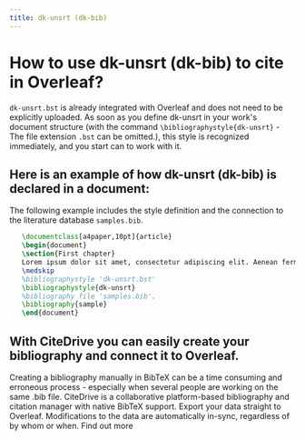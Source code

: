 ```yaml
---
title: dk-unsrt (dk-bib)
---
```


# How to use dk-unsrt (dk-bib) to cite in Overleaf? 
`dk-unsrt.bst` is already integrated with Overleaf and does not need to be explicitly uploaded. As soon as you define dk-unsrt in your work's document structure (with the command `\bibliographystyle{dk-unsrt}` - The file extension `.bst` can be omitted.), this style is recognized immediately, and you start can to work with it.

## Here is an example of how dk-unsrt (dk-bib) is declared in a document:
The following example includes the style definition and the connection to the literature database `samples.bib`.
```tex
   \documentclass[a4paper,10pt]{article}
   \begin{document}
   \section{First chapter}
   Lorem ipsum dolor sit amet, consectetur adipiscing elit. Aenean fermentum justo massa, ut maximus mauris sodales et. Aenean vel elit a erat rhoncus pharetra.
   \medskip
   %bibliographystyle 'dk-unsrt.bst'
   \bibliographystyle{dk-unsrt}
   %bibliography file 'samples.bib'.
   \bibliography{sample}
   \end{document}
```

## With CiteDrive you can easily create your bibliography and connect it to Overleaf. 
Creating a bibliography manually in BibTeX can be a time consuming and erroneous process - especially when several people are working on the same .bib file. CiteDrive is a collaborative platform-based bibliography and citation manager with native BibTeX support. Export your data straight to Overleaf. Modifications to the data are automatically in-sync, regardless of by whom or when. Find out more